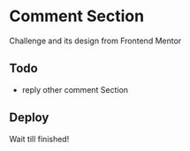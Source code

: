 # Comment Section

Challenge and its design from Frontend Mentor

## Todo

- reply other comment Section

## Deploy 

Wait till finished!